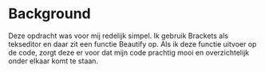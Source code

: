 # Background
Deze opdracht was voor mij redelijk simpel. Ik gebruik Brackets als tekseditor en daar zit een functie Beautify op. Als ik deze functie uitvoer op de code, zorgt deze er voor dat mijn code prachtig mooi en overzichtelijk onder elkaar komt te staan. 